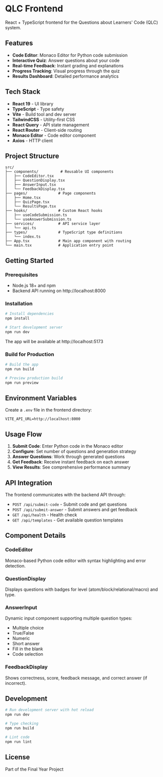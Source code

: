 # QLC Frontend

React + TypeScript frontend for the Questions about Learners' Code (QLC) system.

## Features

- **Code Editor**: Monaco Editor for Python code submission
- **Interactive Quiz**: Answer questions about your code
- **Real-time Feedback**: Instant grading and explanations
- **Progress Tracking**: Visual progress through the quiz
- **Results Dashboard**: Detailed performance analytics

## Tech Stack

- **React 19** - UI library
- **TypeScript** - Type safety
- **Vite** - Build tool and dev server
- **TailwindCSS** - Utility-first CSS
- **React Query** - API state management
- **React Router** - Client-side routing
- **Monaco Editor** - Code editor component
- **Axios** - HTTP client

## Project Structure

```
src/
├── components/          # Reusable UI components
│   ├── CodeEditor.tsx
│   ├── QuestionDisplay.tsx
│   ├── AnswerInput.tsx
│   └── FeedbackDisplay.tsx
├── pages/              # Page components
│   ├── Home.tsx
│   ├── QuizPage.tsx
│   └── ResultsPage.tsx
├── hooks/              # Custom React hooks
│   ├── useCodeSubmission.ts
│   └── useAnswerSubmission.ts
├── services/           # API service layer
│   └── api.ts
├── types/              # TypeScript type definitions
│   └── index.ts
├── App.tsx             # Main app component with routing
└── main.tsx            # Application entry point
```

## Getting Started

### Prerequisites

- Node.js 18+ and npm
- Backend API running on http://localhost:8000

### Installation

```bash
# Install dependencies
npm install

# Start development server
npm run dev
```

The app will be available at http://localhost:5173

### Build for Production

```bash
# Build the app
npm run build

# Preview production build
npm run preview
```

## Environment Variables

Create a `.env` file in the frontend directory:

```env
VITE_API_URL=http://localhost:8000
```

## Usage Flow

1. **Submit Code**: Enter Python code in the Monaco editor
2. **Configure**: Set number of questions and generation strategy
3. **Answer Questions**: Work through generated questions
4. **Get Feedback**: Receive instant feedback on each answer
5. **View Results**: See comprehensive performance summary

## API Integration

The frontend communicates with the backend API through:

- `POST /api/submit-code` - Submit code and get questions
- `POST /api/submit-answer` - Submit answers and get feedback
- `GET /api/health` - Health check
- `GET /api/templates` - Get available question templates

## Component Details

### CodeEditor
Monaco-based Python code editor with syntax highlighting and error detection.

### QuestionDisplay
Displays questions with badges for level (atom/block/relational/macro) and type.

### AnswerInput
Dynamic input component supporting multiple question types:
- Multiple choice
- True/False
- Numeric
- Short answer
- Fill in the blank
- Code selection

### FeedbackDisplay
Shows correctness, score, feedback message, and correct answer (if incorrect).

## Development

```bash
# Run development server with hot reload
npm run dev

# Type checking
npm run build

# Lint code
npm run lint
```

## License

Part of the Final Year Project
